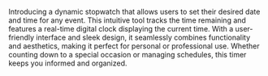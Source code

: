Introducing a dynamic stopwatch that allows users to set their desired date and time for any event. This intuitive tool tracks the time remaining and features a real-time digital clock displaying the current time. With a user-friendly interface and sleek design, it seamlessly combines functionality and aesthetics, making it perfect for personal or professional use. Whether counting down to a special occasion or managing schedules, this timer keeps you informed and organized.
